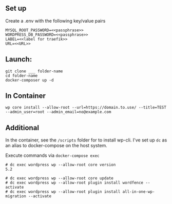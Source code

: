 


Set up 
-
Create a .env with the following key/value pairs
```
MYSQL_ROOT_PASSWORD=<<passphrase>>
WORDPRESS_DB_PASSWORD=<<passphrase>>
LABEL=<<label for traefik>>
URL=<<URL>>
```

Launch:
-
```
git clone ___ folder-name
cd folder-name
docker-composer up -d
```

In Container
-
```
wp core install --allow-root --url=https://domain.to.use/ --title=TEST --admin_user=root --admin_email=no@example.com  
```

Additional
-
In the container, see the `/scripts` folder for to install wp-cli. I've set up `dc` as an alias to docker-compose on the host system. 

Execute commands via `docker-compose exec`
```
# dc exec wordpress wp --allow-root core version
5.2
```

```
# dc exec wordpress wp --allow-root core update
# dc exec wordpress wp --allow-root plugin install wordfence --activate
# dc exec wordpress wp --allow-root plugin install all-in-one-wp-migration --activate
```
